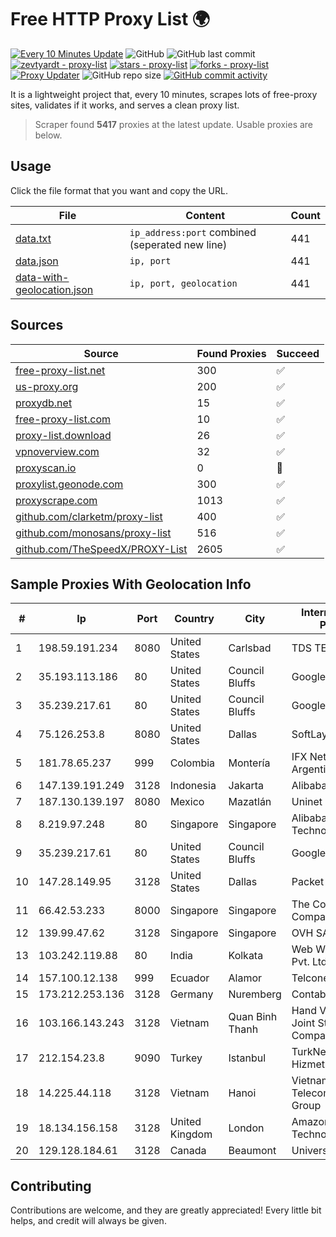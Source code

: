 
# Free HTTP Proxy List 🌍

[![Every 10 Minutes Update](https://github.com/mertguvencli/http-proxy-list/actions/workflows/main.yml/badge.svg?branch=main)](https://github.com/mertguvencli/http-proxy-list/actions/workflows/main.yml)
![GitHub](https://img.shields.io/github/license/mertguvencli/http-proxy-list)
![GitHub last commit](https://img.shields.io/github/last-commit/mertguvencli/http-proxy-list)
[![zevtyardt - proxy-list](https://img.shields.io/static/v1?label=zevtyardt&message=proxy-list&color=blue&logo=github)](https://github.com/zevtyardt/proxy-list "Go to GitHub repo")
[![stars - proxy-list](https://img.shields.io/github/stars/zevtyardt/proxy-list?style=social)](https://github.com/zevtyardt/proxy-list)
[![forks - proxy-list](https://img.shields.io/github/forks/zevtyardt/proxy-list?style=social)](https://github.com/zevtyardt/proxy-list)
[![Proxy Updater](https://github.com/zevtyardt/proxy-list/workflows/Proxy%20Updater/badge.svg)](https://github.com/zevtyardt/proxy-list/actions?query=workflow:"Proxy+Updater")
![GitHub repo size](https://img.shields.io/github/repo-size/zevtyardt/proxy-list)
[![GitHub commit activity](https://img.shields.io/github/commit-activity/m/zevtyardt/proxy-list?logo=commits)](https://github.com/zevtyardt/proxy-list/commits/main)

It is a lightweight project that, every 10 minutes, scrapes lots of free-proxy sites, validates if it works, and serves a clean proxy list.

> Scraper found **5417** proxies at the latest update. Usable proxies are below.

## Usage

Click the file format that you want and copy the URL.

|File|Content|Count|
|----|-------|-----|
|[data.txt](https://raw.githubusercontent.com/mertguvencli/http-proxy-list/main/proxy-list/data.txt)|`ip_address:port` combined (seperated new line)|441|
|[data.json](https://raw.githubusercontent.com/mertguvencli/http-proxy-list/main/proxy-list/data.json)|`ip, port`|441|
|[data-with-geolocation.json](https://raw.githubusercontent.com/mertguvencli/http-proxy-list/main/proxy-list/data-with-geolocation.json)|`ip, port, geolocation`|441|

## Sources

|Source|Found Proxies|Succeed|
|------|-------------|-------|
|[free-proxy-list.net](https://free-proxy-list.net)|300|✅|
|[us-proxy.org](https://www.us-proxy.org)|200|✅|
|[proxydb.net](http://proxydb.net)|15|✅|
|[free-proxy-list.com](https://free-proxy-list.com/?page=&port=&type%5B%5D=http&type%5B%5D=https&up_time=0&search=Search)|10|✅|
|[proxy-list.download](https://www.proxy-list.download/HTTP)|26|✅|
|[vpnoverview.com](https://vpnoverview.com/privacy/anonymous-browsing/free-proxy-servers)|32|✅|
|[proxyscan.io](https://www.proxyscan.io)|0|🚫|
|[proxylist.geonode.com](https://proxylist.geonode.com/api/proxy-list?limit=300&page=1&sort_by=lastChecked&sort_type=desc&protocols=http,https)|300|✅|
|[proxyscrape.com](https://api.proxyscrape.com/v2/?request=displayproxies&protocol=http&timeout=10000&country=all&ssl=all&anonymity=all)|1013|✅|
|[github.com/clarketm/proxy-list](https://raw.githubusercontent.com/clarketm/proxy-list/master/proxy-list-raw.txt)|400|✅|
|[github.com/monosans/proxy-list](https://raw.githubusercontent.com/monosans/proxy-list/main/proxies/http.txt)|516|✅|
|[github.com/TheSpeedX/PROXY-List](https://raw.githubusercontent.com/TheSpeedX/PROXY-List/master/http.txt)|2605|✅|


## Sample Proxies With Geolocation Info

|#|Ip|Port|Country|City|Internet Service Provider|
|-|--|----|-------|----|-------------------------|
|1|198.59.191.234|8080|United States|Carlsbad|TDS TELECOM|
|2|35.193.113.186|80|United States|Council Bluffs|Google LLC|
|3|35.239.217.61|80|United States|Council Bluffs|Google LLC|
|4|75.126.253.8|8080|United States|Dallas|SoftLayer|
|5|181.78.65.237|999|Colombia|Montería|IFX Networks Argentina S.R.L|
|6|147.139.191.249|3128|Indonesia|Jakarta|Alibaba.com LLC|
|7|187.130.139.197|8080|Mexico|Mazatlán|Uninet S.A. de C.V.|
|8|8.219.97.248|80|Singapore|Singapore|Alibaba (US) Technology Co., Ltd.|
|9|35.239.217.61|80|United States|Council Bluffs|Google LLC|
|10|147.28.149.95|3128|United States|Dallas|Packet Host, Inc.|
|11|66.42.53.233|8000|Singapore|Singapore|The Constant Company|
|12|139.99.47.62|3128|Singapore|Singapore|OVH SAS|
|13|103.242.119.88|80|India|Kolkata|Web Werks India Pvt. Ltd.|
|14|157.100.12.138|999|Ecuador|Alamor|Telconet S.A|
|15|173.212.253.136|3128|Germany|Nuremberg|Contabo GmbH|
|16|103.166.143.243|3128|Vietnam|Quan Binh Thanh|Hand Viet NAM Joint Stock Company|
|17|212.154.23.8|9090|Turkey|Istanbul|TurkNet Iletisim Hizmetleri|
|18|14.225.44.118|3128|Vietnam|Hanoi|Vietnam Posts and Telecommunications Group|
|19|18.134.156.158|3128|United Kingdom|London|Amazon Technologies Inc.|
|20|129.128.184.61|3128|Canada|Beaumont|University of Alberta|



## Contributing

Contributions are welcome, and they are greatly appreciated! Every
little bit helps, and credit will always be given.

